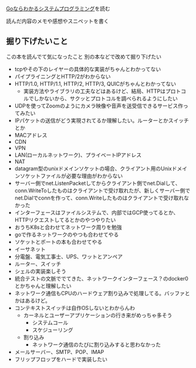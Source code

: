 [Goならわかるシステムプログラミング](https://www.lambdanote.com/products/go-2
)を読む

読んだ内容のメモや感想やスニペットを書く

## 掘り下げたいこと
この本を読んでて気になったこと
別の本などで改めて掘り下げたい
- tcpやその下のレイヤーの具体的な実装がちゃんとわかってない
- パイプライニングとHTTP/2がわからない
- HTTP/1.0, HTTP/1.1, HTTP/2, HTTP/3, QUICがちゃんとわかってない
  - 実装方法やライブラリの工夫などはあるけど、結局、HTTPはプロトコルでしかないから、サクッとプロトコルを調べられるようにしたい
- UDPを使ってZoomのようにカメラ映像や音声を送受信できるサービス作ってみたい
- IPパケットの送信がどう実現されてるか理解したい。ルーターとかスイッチとか
- MACアドレス
- CDN
- VPN
- LAN(ローカルネットワーク)、プライベートIPアドレス
- NAT
- datagram型のunixドメインソケットの場合、クライアント用のUnixドメインソケットファイルが必要な理由がわからない
- サーバー側でnet.ListenPacketしてからクライアント側でnet.Dialして、conn.WriteToしたものはクライアントで受け取れたが、新しくサーバー側でnet.Dialでconnを作って、conn.Writeしたものはクライアントで受け取れなかった
- インターフェースはファイルシステムで、内部ではGCP使ってるとか、HTTPリクエストしてるとかのやつやりたい
- おうちK8sと合わせてネットワーク周りを勉強
- goで作るネットワークのやつも合わせてやる
- ソケットとポートの本も合わせてやる
- イーサネット
- 分電盤、電気工事士、UPS、ワットとアンペア
- ルーター、スイッチ
- シェルの実装楽しそう
- 統合テストの文脈ででてきた、ネットワークインターフェース？のdocker0とかちゃんと理解したい
- ネットワーク通信もCPUのハードウェア割り込みで処理してる。バッファとかはあるけど。
- コンテキストスイッチは自作OSしないとわからんわ
  - カーネルとユーザーアプリケーションの行き来がめっちゃ多そう
    - システムコール
    - スケジューリング
  - 割り込み
    - ネットワーク通信のたびに割り込みすると思わなかった
- メールサーバー、SMTP、POP、IMAP
- フリップフロップをハードで実装したい